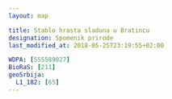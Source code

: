 ```yaml
---
layout: map

title: Stablo hrasta sladuna u Bratincu
designation: Spomenik prirode
last_modified_at: 2018-05-25T23:19:55+02:00

WDPA: [555589027]
BioRaS: [211]
geoSrbija:
  L1_182: [65]
---
```

